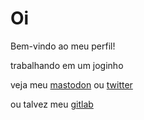 # Oi

Bem-vindo ao meu perfil!

trabalhando em um joginho

veja meu [mastodon](https://mstdn.social/@deudz)
ou [twitter](https://twitter.com/deudz_)

ou talvez meu [gitlab](https://gitlab.com/Deudz)

<!---
Segredo secreto :)
--->
